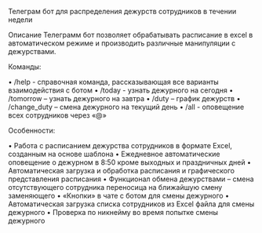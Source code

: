 Телеграм бот для распределения дежурств сотрудников в течении недели

Описание
Телеграмм бот позволяет обрабатывать расписание в excel в автоматическом режиме и производить различные манипуляции с дежурствами.

Команды:

•	/help - справочная команда, рассказывающая все варианты взаимодействия с ботом
•	/today - узнать дежурного на сегодня
•	/tomorrow – узнать дежурного на завтра
•	/duty – график дежурств 
•	/change_duty – смена дежурного на текущий день
•	/all - оповещение всех сотрудников через «@»

Особенности:

•	Работа с расписанием дежурства сотрудников в формате Excel, созданным на основе шаблона
•	Ежедневное автоматические оповещение о дежурном в 8:50 кроме выходных и праздничных дней
•	Автоматическая загрузка и обработка расписания и графического представления расписания
•	Функционал обмена дежурствами – смена отсутствующего сотрудника переносица на ближайшую смену заменяющего
•	«Кнопки» в чате с ботом для смены дежурного
•	Автоматическая загрузка списка сотрудников из Excel файла для смены дежурного
•	Проверка по никнейму во время попытке смены дежурного
